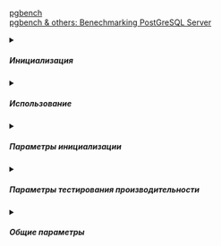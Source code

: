 [pgbench](https://postgrespro.ru/docs/postgresql/16/pgbench)    
[pgbench & others: Benechmarking PostGreSQL Server](https://github.com/AbdallahCoptan/PostGreSQL-Bench/blob/master/Pgbench.md)

<details><summary><h5>Инициализация</h5></summary>

Для запускаемого по умолчанию теста типа TPC-B требуется предварительно подготовить определённые таблицы.     
Чтобы создать и наполнить эти таблицы, следует запустить 
```sql
pgbench -i dbname
```
> Чтобы указать, как подключиться к серверу баз данных, вы также можете добавить параметры -h, -p и/или -U    

> pgbench -i создаёт четыре таблицы pgbench_accounts, pgbench_branches, pgbench_history и pgbench_tellers, предварительно уничтожая существующие таблицы с этими именами.    

С «коэффициентом масштаба», по умолчанию равным 1, эти таблицы изначально содержат такое количество строк:
```bash
table                   # of rows
---------------------------------
pgbench_branches        1
pgbench_tellers         10
pgbench_accounts        100000
pgbench_history         0
```
[Скрипт](https://github.com/AV-ghub/PostgreSQL/blob/main/001%20%D0%90%D0%B4%D0%BC%D0%B8%D0%BD%D0%B8%D1%81%D1%82%D1%80%D0%B8%D1%80%D0%BE%D0%B2%D0%B0%D0%BD%D0%B8%D0%B5/010%20%D0%97%D0%B0%D0%B4%D0%B0%D1%87%D0%B8%20%D0%B0%D0%B4%D0%BC%D0%B8%D0%BD%D0%B8%D1%81%D1%82%D1%80%D0%B8%D1%80%D0%BE%D0%B2%D0%B0%D0%BD%D0%B8%D1%8F/002%20%D0%9F%D0%BE%D0%BB%D0%B5%D0%B7%D0%BD%D1%8B%D0%B5%20%D1%81%D0%BA%D1%80%D0%B8%D0%BF%D1%82%D1%8B.md#%D1%80%D0%B0%D0%B7%D0%BC%D0%B5%D1%80%D1%8B-%D1%82%D0%B0%D0%B1%D0%BB%D0%B8%D1%86-%D1%81-%D0%BA%D0%BE%D0%BB%D0%B8%D1%87%D0%B5%D1%81%D1%82%D0%B2%D0%BE%D0%BC-%D1%81%D1%82%D1%80%D0%BE%D0%BA) [Скрипт 2](https://github.com/AV-ghub/PostgreSQL/blob/main/001%20%D0%90%D0%B4%D0%BC%D0%B8%D0%BD%D0%B8%D1%81%D1%82%D1%80%D0%B8%D1%80%D0%BE%D0%B2%D0%B0%D0%BD%D0%B8%D0%B5/010%20%D0%97%D0%B0%D0%B4%D0%B0%D1%87%D0%B8%20%D0%B0%D0%B4%D0%BC%D0%B8%D0%BD%D0%B8%D1%81%D1%82%D1%80%D0%B8%D1%80%D0%BE%D0%B2%D0%B0%D0%BD%D0%B8%D1%8F/002%20%D0%9F%D0%BE%D0%BB%D0%B5%D0%B7%D0%BD%D1%8B%D0%B5%20%D1%81%D0%BA%D1%80%D0%B8%D0%BF%D1%82%D1%8B.md#%D1%80%D0%B0%D0%B7%D0%BC%D0%B5%D1%80%D1%8B-%D1%82%D0%B0%D0%B1%D0%BB%D0%B8%D1%86-%D1%81-%D0%BA%D0%BE%D0%BB%D0%B8%D1%87%D0%B5%D1%81%D1%82%D0%B2%D0%BE%D0%BC-%D1%81%D1%82%D1%80%D0%BE%D0%BA-2)

Эти числа можно (и в большинстве случаев даже нужно) увеличить, воспользовавшись параметром -s (коэффициент масштаба).    
При этом также может быть полезен ключ -F (фактор заполнения).

</details>
<details><summary><h5>Использование</h5></summary>

Подготовив требуемую конфигурацию, можно запустить тест производительности командой без -i, то есть:
```sql
pgbench [ параметры ] имя_базы
```
##### Наиболее важные параметры
* -c (число клиентов)
* -t (число транзакций)
* -T (длительность)
* -f (файл со скриптом)

</details>

<details><summary><h5>Параметры инициализации</h5></summary>

##### -i (--initialize) Требуется для вызова режима инициализации.

##### -I этапы_инициализации
 d (Drop, удалить) Удалить все существующие таблицы pgbench.    
 t (create Tables, создать таблицы) Создать таблицы, используемые стандартным сценарием pgbench, а именно: pgbench_accounts, pgbench_branches, pgbench_history и pgbench_tellers.    
 g сгенерировать данные на стороне клиента    
 G сгенерировать данные на стороне сервера   
 v Вызывать VACUUM для стандартных таблиц   
 p Создать первичные ключи в стандартных таблицах   
 f Создать ограничения внешних ключей между стандартными таблицами   
-F (--fillfactor) Создать таблицы pgbench_accounts, pgbench_tellers и pgbench_branches с заданным фактором заполнения. Значение по умолчанию — 100.   
-n (--no-vacuum) Этот параметр выключает этап инициализации v, даже если он был указан в -I   
-q (--quiet) Выводится только одно сообщение о прогрессе в 5 секунд (для параметра g)   
-s (--scale=коэффициент_масштаба) Умножить число генерируемых строк на заданный коэффициент.

--foreign-keys Создать ограничения внешних ключей между стандартными таблицами   
--index-tablespace=табл_пространство_индексов Создать индексы в указанном табличном пространстве, а не в пространстве по умолчанию.   
--partition-method=ИМЯ Создать секционированную таблицу pgbench_accounts, применив метод ИМЯ (это может быть range или hash).   
--partitions=ЧИСЛО Создать секционированную таблицу pgbench_accounts   
--tablespace=табличное_пространство Создать таблицы в указанном табличном пространстве, а не в пространстве по умолчанию.   
--unlogged-tables Создать все таблицы как нежурналируемые, а не как постоянные таблицы.   
  
</details>

<details><summary><h5>Параметры тестирования производительности</h5></summary>


  
</details>

<details><summary><h5>Общие параметры</h5></summary>
</details>



























